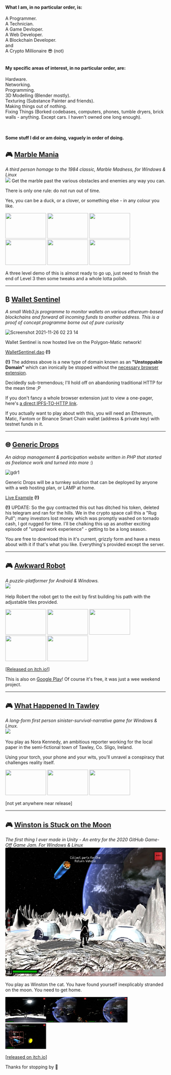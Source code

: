
<h4>What I am, in no particular order, is:</h4>
A Programmer.
<br/>A Technician.
<br/>A Game Devloper.
<br/>A Web Developer.
<br/>A Blockchain Developer.
<br/>
and
<br/>A Crypto Millionaire 😎 (not)<br/><br/>
<h4>My specific areas of interest, in no particular order, are:</h4>
Hardware.
<br/>Networking.
<br/>Programming.
<br/>3D Modelling (Blender mostly).
<br/>Texturing (Substance Painter and friends).
<br/>Making things out of nothing.
<br/>Fixing Things (Borked codebases, computers, phones, tumble dryers, brick walls - anything. Except cars. I haven't owned one long enough).


<br/><br/>
<b>Some stuff I did or am doing, vaguely in order of doing.</b>


<h2>🎮 <a href="https://github.com/ducksplash/MarbleMania">Marble Mania</a></h2>
<i>A third person homage to the 1984 classic, Marble Madness, for Windows & Linux</i><br/>
<img src="https://user-images.githubusercontent.com/11778864/155048470-cfe21e08-6165-4d19-a2d3-fd3b3d17c738.png">
Get the marble past the various obstacles and enemies any way you can.

There is only one rule: do not run out of time.

Yes, you can be a duck, or a clover, or something else - in any colour you like.

<img src="https://user-images.githubusercontent.com/11778864/155048472-3447fc73-da5d-48c0-86c8-de1ce1deff7a.png" width="128" height="80"> <img src="https://user-images.githubusercontent.com/11778864/155138845-d92d1f0e-019f-478b-a842-36184da4bec4.png" width="128" height="80"> <img src="https://user-images.githubusercontent.com/11778864/155048481-8f4c4b6c-3a5a-467a-bf04-e4a27b5df3ae.png" width="128" height="80"> <img src="https://user-images.githubusercontent.com/11778864/155139491-36ecf144-63e9-465c-a773-0db1d5fff42c.png" width="128" height="80"> <img src="https://user-images.githubusercontent.com/11778864/155048488-088b48be-d876-44c2-8284-88c28c1807b1.png" width="128" height="80"> <img src="https://user-images.githubusercontent.com/11778864/155178267-557cbe3c-86a2-4d8a-86d6-7ea2210e5ce1.png" width="128" height="80">  
  
A three level demo of this is almost ready to go up, just need to finish the end of Level 3 then some tweaks and a whole lotta polish.

<hr/>  
<h2>₿ <a href="https://github.com/ducksplash/WalletSentinel">Wallet Sentinel</a></h2>
<i>A small Web3.js programme to monitor wallets on various ethereum-based blockchains and forward all incoming funds to another address.  This is a proof of concept programme borne out of pure curiosity</i>

![Screenshot 2021-11-26 02 23 14](https://user-images.githubusercontent.com/11778864/143518798-64f019e4-0b4d-4389-a018-edb4105ff292.png)

Wallet Sentinel is now hosted live on the Polygon-Matic network!
  
  <a href="http://walletsentinel.dao">WalletSentinel.dao</a> <b>(!)</b>
  
  <b>(!)</b> The address above is a new type of domain known as an <b>"Unstoppable Domain"</b> which can ironically be stopped without the <a href="https://unstoppabledomains.com/extension">necessary browser extension</a>.
  
  Decidedly sub-tremendous; I'll hold off on abandoning traditional HTTP for the mean time ;P 
  
  If you don't fancy a whole browser extension just to view a one-pager, here's <a href="https://bafybeibcymhvludsay2fk5kj2y7z5zchiwbenamz6xfa5qrg44uv63aqv4.ipfs.infura-ipfs.io">a direct IPFS-TO-HTTP link</a>.
  
  If you actually want to play about with this, you will need an Ethereum, Matic, Fantom or Binance Smart Chain wallet (address & private key) with testnet funds in it.
<hr/>
  
<h2>🌐 <a href="https://github.com/ducksplash/GenericDrops">Generic Drops</a></h2>
<i>An aidrop management & participation website written in PHP that started as freelance work and turned into more</i> :)

![gdr1](https://user-images.githubusercontent.com/11778864/155040560-fd7e24d6-1cb0-496c-bb8b-72a0b67b964b.png)

Generic Drops will be a turnkey solution that can be deployed by anyone with a web hosting plan, or LAMP at home.
  
  <a href="https://gorilladrops.org/index-08.php">Live Example</a> <b>(!)</b>
  
  <b>(!)</b> UPDATE: So the guy contracted this out has ditched his token, deleted his telegram and ran for the hills. We in the crypto space call this a "Rug Pull"; many investors lost money which was promptly washed on tornado cash, I got rugged for time. I'll be chalking this up as another exciting episode of "unpaid work experience" - getting to be a long season.

You are free to download this in it's current, grizzly form and have a mess about with it if that's what you like. Everything's provided except the server.
  
<hr/>
<h2>🎮 <a href="https://github.com/ducksplash/AwkwardRobot">Awkward Robot</a></h2>
<i>A puzzle-platformer for Android & Windows.</i><br/>
<img src="https://user-images.githubusercontent.com/11778864/124947226-8ffc4680-e007-11eb-80cd-24f93a46834d.png">

Help Robert the robot get to the exit by first building his path with the adjustable tiles provided.

<img src="https://user-images.githubusercontent.com/11778864/124947215-8d99ec80-e007-11eb-902f-89415b944bcc.png" width="128" height="80"> <img src="https://user-images.githubusercontent.com/11778864/124947236-91c60a00-e007-11eb-89bf-4686d18a351f.png" width="128" height="80"> <img src="https://user-images.githubusercontent.com/11778864/124947245-94286400-e007-11eb-8536-1182a23120af.png" width="128" height="80"> <img src="https://user-images.githubusercontent.com/11778864/124947267-97235480-e007-11eb-9e62-6dac3928b37c.png" width="128" height="80"> <img src="https://user-images.githubusercontent.com/11778864/124947283-9a1e4500-e007-11eb-9096-a6d0db8d0d4b.png" width="128" height="80">  
  
[<a href="https://ducksplash.itch.io/awkwardrobot">Released on itch.io!</a>]

This is also on <a href="https://play.google.com/store/apps/details?id=com.duckSPLASH.AwkwardRobot">Google Play</a>!
Of course it's free, it was just a wee weekend project.

<hr/>
<h2>🎮 <a href="https://github.com/ducksplash/WHIT">What Happened In Tawley</a></h2>
<i>A long-form first person sinister-survival-narrative game for Windows & Linux.</i><br/>
<img src="https://media.githubusercontent.com/media/ducksplash/WHIT/main/screenshots/3.jpg">

You play as Nora Kennedy, an ambitious reporter working for the local paper in the semi-fictional town of Tawley, Co. Sligo, Ireland.

Using your torch, your phone and your wits, you'll unravel a conspiracy that challenges reality itself.


<img src="https://media.githubusercontent.com/media/ducksplash/WHIT/main/screenshots/1.jpg" width="128" height="80"> <img src="https://media.githubusercontent.com/media/ducksplash/WHIT/main/screenshots/2.jpg" width="128" height="80"> <img src="https://media.githubusercontent.com/media/ducksplash/WHIT/main/screenshots/4.jpg" width="128" height="80">

[not yet anywhere near release]

<hr/>
<h2>🎮 <a href="https://github.com/ducksplash/moonshot">Winston is Stuck on the Moon</a></h2>
<i>The first thing I ever made in Unity - An entry for the 2020 GitHub Game-Off Game Jam. For Windows & Linux</i><br/>
<img src="https://github.com/ducksplash/moonshot/blob/master/screenshots/1.jpg">

You play as Winston the cat. You have found yourself inexplicably stranded on the moon.
You need to get home.


<img src="https://github.com/ducksplash/moonshot/blob/master/screenshots/2.jpg" width="128" height="80"><img src="https://github.com/ducksplash/moonshot/blob/master/screenshots/3.jpg" width="128" height="80"><img src="https://github.com/ducksplash/moonshot/blob/master/screenshots/4.jpg" width="128" height="80"><img src="https://github.com/ducksplash/moonshot/blob/master/screenshots/5.jpg" width="128" height="80">

[<a href="https://ducksplash.itch.io/winston-is-stuck-on-the-moon">released on itch.io</a>]




<!---
ducksplash/ducksplash is a ✨ special ✨ repository because its `README.md` (this file) appears on your GitHub profile.
You can click the Preview link to take a look at your changes.
--->
  
  
Thanks for stopping by 👋

